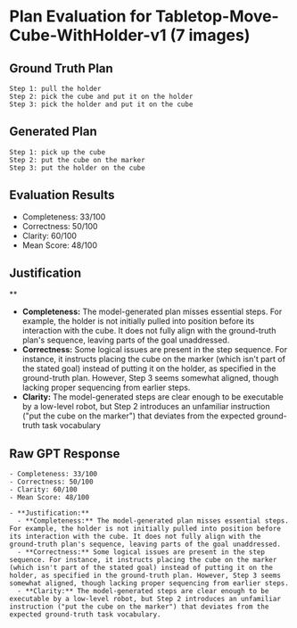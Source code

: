 # Plan Evaluation for Tabletop-Move-Cube-WithHolder-v1 (7 images)

## Ground Truth Plan
```
Step 1: pull the holder
Step 2: pick the cube and put it on the holder
Step 3: pick the holder and put it on the cube
```

## Generated Plan
```
Step 1: pick up the cube
Step 2: put the cube on the marker
Step 3: put the holder on the cube
```

## Evaluation Results
- Completeness: 33/100
- Correctness: 50/100
- Clarity: 60/100
- Mean Score: 48/100

## Justification
**  
  - **Completeness:** The model-generated plan misses essential steps. For example, the holder is not initially pulled into position before its interaction with the cube. It does not fully align with the ground-truth plan's sequence, leaving parts of the goal unaddressed.  
  - **Correctness:** Some logical issues are present in the step sequence. For instance, it instructs placing the cube on the marker (which isn't part of the stated goal) instead of putting it on the holder, as specified in the ground-truth plan. However, Step 3 seems somewhat aligned, though lacking proper sequencing from earlier steps.  
  - **Clarity:** The model-generated steps are clear enough to be executable by a low-level robot, but Step 2 introduces an unfamiliar instruction ("put the cube on the marker") that deviates from the expected ground-truth task vocabulary

## Raw GPT Response
```
- Completeness: 33/100  
- Correctness: 50/100  
- Clarity: 60/100  
- Mean Score: 48/100  

- **Justification:**  
  - **Completeness:** The model-generated plan misses essential steps. For example, the holder is not initially pulled into position before its interaction with the cube. It does not fully align with the ground-truth plan's sequence, leaving parts of the goal unaddressed.  
  - **Correctness:** Some logical issues are present in the step sequence. For instance, it instructs placing the cube on the marker (which isn't part of the stated goal) instead of putting it on the holder, as specified in the ground-truth plan. However, Step 3 seems somewhat aligned, though lacking proper sequencing from earlier steps.  
  - **Clarity:** The model-generated steps are clear enough to be executable by a low-level robot, but Step 2 introduces an unfamiliar instruction ("put the cube on the marker") that deviates from the expected ground-truth task vocabulary.  
```
